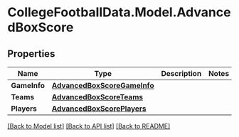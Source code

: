 # CollegeFootballData.Model.AdvancedBoxScore

## Properties

Name | Type | Description | Notes
------------ | ------------- | ------------- | -------------
**GameInfo** | [**AdvancedBoxScoreGameInfo**](AdvancedBoxScoreGameInfo.md) |  | 
**Teams** | [**AdvancedBoxScoreTeams**](AdvancedBoxScoreTeams.md) |  | 
**Players** | [**AdvancedBoxScorePlayers**](AdvancedBoxScorePlayers.md) |  | 

[[Back to Model list]](../../README.md#documentation-for-models) [[Back to API list]](../../README.md#documentation-for-api-endpoints) [[Back to README]](../../README.md)

